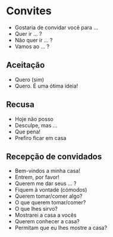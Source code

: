 # Convites

* Gostaria de convidar você para ...
* Quer ir ... ?
* Não quer ir ... ?
* Vamos ao ... ?

## Aceitação

* Quero (sim)
* Quero. É uma ótima ideia!

## Recusa

* Hoje não posso
* Desculpe, mas ...
* Que pena!
* Prefiro ficar em casa

## Recepção de convidados

* Bem-vindos a minha casa!
* Entrem, por favor!
* Querem me dar seus ... ?
* Fiquem à vontade (cómodos)
* Querem tomar/comer algo?
* O que querem tomar/comer?
* O que lhes sirvo?
* Mostrarei a casa a vocês
* Querem conhecer a casa?
* Permitam que eu lhes mostre a casa?
